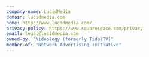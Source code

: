 ```yaml
---
company-name: LucidMedia
domain: lucidmedia.com
home: http://www.lucidmedia.com/
privacy-policy: https://www.squarespace.com/privacy
email: legal@lucidmedia.com
owned-by: "Videology (formerly TidalTV)"
member-of: "Network Advertising Initiative"
---
```




